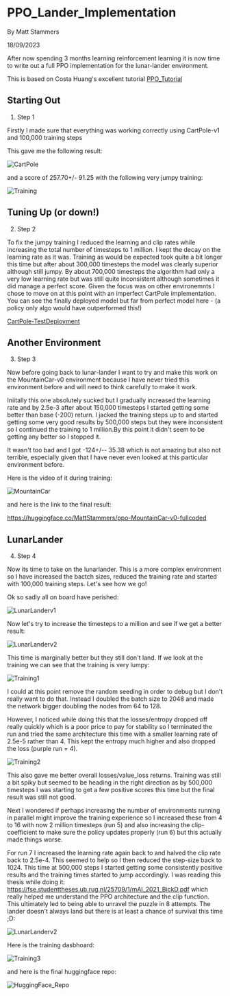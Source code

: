 # PPO_Lander_Implementation

By Matt Stammers

18/09/2023

After now spending 3 months learning reinforcement learning it is now time to write out a full PPO implementation for the lunar-lander environment. 

This is based on Costa Huang's excellent tutorial [PPO_Tutorial](https://www.youtube.com/watch?v=MEt6rrxH8W4)

## Starting Out
1. Step 1

Firstly I made sure that everything was working correctly using CartPole-v1 and 100,000 training steps

This gave me the following result:

![CartPole](https://github.com/MattStammers/PPO_Lander_Implementation/blob/main/video/CartPole-v1-run1.gif)

and a score of 257.70+/- 91.25 with the following very jumpy training:

![Training](https://github.com/MattStammers/PPO_Lander_Implementation/blob/main/images/CartPole-v1.JPG)

## Tuning Up (or down!)
2. Step 2

To fix the jumpy training I reduced the learning and clip rates while increasing the total number of timesteps to 1 million. I kept the decay on the learning rate as it was. Training as would be expected took quite a bit longer this time but after about 300,000 timesteps the model was clearly superior although still jumpy. By about 700,000 timesteps the algorithm had only a very low learning rate but was still quite inconsistent although sometimes it did manage a perfect score. Given the focus was on other environemnts I chose to move on at this point with an imperfect CartPole implementation. You can see the finally deployed model but far from perfect model here - (a policy only algo would have outperformed this!)

[CartPole-TestDeployment](huggingface.co/MattStammers/ppo-Cartpole-v1-fullcoded)

## Another Environment
3. Step 3

Now before going back to lunar-lander I want to try and make this work on the MountainCar-v0 environment because I have never tried this environment before and will need to think carefully to make it work.

Iniitally this one absolutely sucked but I gradually increased the learning rate and by 2.5e-3 after about 150,000 timesteps I started getting some better than base (-200) return. I jacked the training steps up to and started getting some very good results by 500,000 steps but they were inconsistent so I continued the training to 1 million.By this point it didn't seem to be getting any better so I stopped it.

It wasn't too bad and I got -124+/-- 35.38 which is not amazing but also not terrible, especially given that I have never even looked at this particular environment before.

Here is the video of it during training:

![MountainCar](https://github.com/MattStammers/PPO_Lander_Implementation/blob/main/video/MountainCar-v0.gif)

and here is the link to the final result:

https://huggingface.co/MattStammers/ppo-MountainCar-v0-fullcoded 

## LunarLander
4. Step 4

Now its time to take on the lunarlander. This is a more complex environment so I have increased the bactch sizes, reduced the training rate and started with 100,000 training steps. Let's see how we go!

Ok so sadly all on board have perished:

![LunarLanderv1](https://github.com/MattStammers/PPO_Lander_Implementation/blob/main/video/LunarLander-v1.gif)

Now let's try to increase the timesteps to a million and see if we get a better result:

![LunarLanderv2](https://github.com/MattStammers/PPO_Lander_Implementation/blob/main/video/LunarLander-v2.gif)

This time is marginally better but they still don't land. If we look at the training we can see that the training is very lumpy:

![Training1](https://github.com/MattStammers/PPO_Lander_Implementation/blob/main/images/Lumpy_Training.JPG)

I could at this point remove the random seeding in order to debug but I don't really want to do that. Instead I doubled the batch size to 2048 and made the network bigger doubling the nodes from 64 to 128.

However, I noticed while doing this that the losses/entropy dropped off really quickly which is a poor price to pay for stability so I terminated the run and tried the same architecture this time with a smaller learning rate of 2.5e-5 rather than 4. This kept the entropy much higher and also dropped the loss (purple run = 4). 

![Training2](https://github.com/MattStammers/PPO_Lander_Implementation/blob/main/images/First_Four_Trainings.JPG)

This also gave me better overall losses/value_loss returns. Training was still a bit spiky but seemed to be heading in the right direction as by 500,000 timesteps I was starting to get a few positive scores this time but the final result was still not good.

Next I wondered if perhaps increasing the number of environments running in parallel might improve the training experience so I increased these from 4 to 16 with now 2 million timesteps (run 5) and also increasing the clip-coefficient to make sure the policy updates properly (run 6) but this actually made things worse.

For run 7 I increased the learning rate again back to and halved the clip rate back to 2.5e-4. This seemed to help so I then reduced the step-size back to 1024. This time at 500,000 steps I started getting some consistently positive results and the training times started to jump accordingly.  I was reading this thesis while doing it: https://fse.studenttheses.ub.rug.nl/25709/1/mAI_2021_BickD.pdf which really helped me understand the PPO architecture and the clip function. This ultimately led to being able to unravel the puzzle in 8 attempts. The lander doesn't always land but there is at least a chance of survival this time ;D:

![LunarLanderv2](https://github.com/MattStammers/PPO_Lander_Implementation/blob/main/video/LunarLander-v3.gif)

Here is the training dasbhoard:

![Training3](https://github.com/MattStammers/PPO_Lander_Implementation/blob/main/images/First_Four_Trainings.JPG)

and here is the final huggingface repo:

![HuggingFace_Repo](https://huggingface.co/MattStammers/ppo-LunarLander-v2-fullcoded)